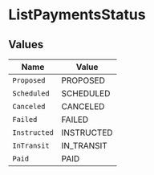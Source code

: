 # ListPaymentsStatus


## Values

| Name         | Value        |
| ------------ | ------------ |
| `Proposed`   | PROPOSED     |
| `Scheduled`  | SCHEDULED    |
| `Canceled`   | CANCELED     |
| `Failed`     | FAILED       |
| `Instructed` | INSTRUCTED   |
| `InTransit`  | IN_TRANSIT   |
| `Paid`       | PAID         |